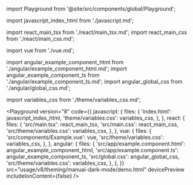 import Playground from '@site/src/components/global/Playground';

import javascript_index_html from './javascript.md';

import react_main_tsx from './react/main_tsx.md';
import react_main_css from './react/main_css.md';

import vue from './vue.md';

import angular_example_component_html from './angular/example_component_html.md';
import angular_example_component_ts from './angular/example_component_ts.md';
import angular_global_css from './angular/global_css.md';

import variables_css from './theme/variables_css.md';

<Playground
  version="8"
  code={{
    javascript: {
      files: {
        'index.html': javascript_index_html,
        'theme/variables.css': variables_css,
      },
    },
    react: {
      files: {
        'src/main.tsx': react_main_tsx,
        'src/main.css': react_main_css,
        'src/theme/variables.css': variables_css,
      },
    },
    vue: {
      files: {
        'src/components/Example.vue': vue,
        'src/theme/variables.css': variables_css,
      },
    },
    angular: {
      files: {
        'src/app/example.component.html': angular_example_component_html,
        'src/app/example.component.ts': angular_example_component_ts,
        'src/global.css': angular_global_css,
        'src/theme/variables.css': variables_css,
      },
    },
  }}
  src="usage/v8/theming/manual-dark-mode/demo.html"
  devicePreview
  includeIonContent={false}
/>
